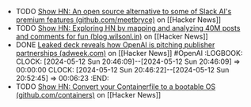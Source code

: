 - TODO [Show HN: An open source alternative to some of Slack AI's premium features (github.com/meetbryce)](https://news.ycombinator.com/item?id=40309448) on [[Hacker News]]
- TODO [Show HN: Exploring HN by mapping and analyzing 40M posts and comments for fun (blog.wilsonl.in)](https://news.ycombinator.com/item?id=40307519) on [[Hacker News]]
- DONE [Leaked deck reveals how OpenAI is pitching publisher partnerships (adweek.com)](https://news.ycombinator.com/item?id=40310228) on [[Hacker News]] #OpenAI
  :LOGBOOK:
  CLOCK: [2024-05-12 Sun 20:46:09]--[2024-05-12 Sun 20:46:09] =>  00:00:00
  CLOCK: [2024-05-12 Sun 20:46:22]--[2024-05-12 Sun 20:52:45] =>  00:06:23
  :END:
- TODO [Show HN: Convert your Containerfile to a bootable OS (github.com/containers)](https://news.ycombinator.com/item?id=40289120) on [[Hacker News]]